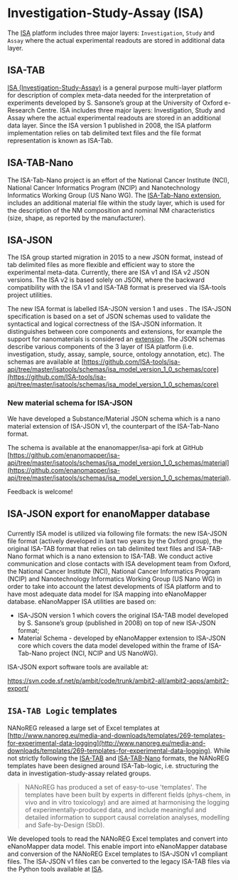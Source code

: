 # Investigation-Study-Assay (ISA)

The [ISA](http://isa-tools.org/) platform includes three major layers: `Investigation`, `Study` and `Assay` where the actual experimental readouts are stored in additional data layer.

## ISA-TAB

[ISA (Investigation-Study-Assay)](http://isa-tools.org/) is a general purpose multi-layer platform for description of
complex meta-data needed for the interpretation of experiments developed by S. Sansone’s
group at the University of Oxford e-Research Centre. ISA includes three major layers:
Investigation, Study and Assay where the actual experimental readouts are stored in an
additional data layer. Since the ISA version 1 published in 2008, the ISA platform implementation
relies on tab delimited text files and the file format representation is known as ISA-Tab. 

## ISA-TAB-Nano

The ISA-Tab-Nano project is an effort of the National Cancer Institute (NCI), National Cancer Informatics Program (NCIP) and Nanotechnology Informatics Working Group (US Nano WG). The [ISA-Tab-Nano extension](https://wiki.nci.nih.gov/display/icr/isa-tab-nano), includes an additional material file within the study layer, which is
used for the description of the NM composition and nominal NM characteristics (size, shape, as reported by the manufacturer).

## ISA-JSON

The ISA group started migration in 2015 to a new JSON format, instead of tab delimited files as more flexible and efficient way to store the experimental meta-data.
Currently, there are ISA v1 and ISA v2 JSON versions. The ISA v2 is based solely on JSON, where the backward compatibility with the ISA v1 and ISA-TAB format is preserved via ISA-tools project utilities.

The new ISA format is labelled ISA-JSON version 1 and uses . The ISA-JSON specification is based on a set of JSON schemas used to validate the syntactical and logical correctness of the ISA-JSON information. It distinguishes between core components and extensions, for example the support for nanomaterials is considered an [extension](https://media.readthedocs.org/pdf/isatools/latest/isatools.pdf). 
The JSON schemas describe various components of the 3 layer of ISA platform (i.e. investigation, study, assay, sample, source, ontology annotation, etc). The schemas are available at [https://github.com/ISA-tools/isa-api/tree/master/isatools/schemas/isa_model_version_1_0_schemas/core](https://github.com/ISA-tools/isa-api/tree/master/isatools/schemas/isa_model_version_1_0_schemas/core)

### New material schema for ISA-JSON

We have developed a Substance/Material JSON schema which is a nano material extension of ISA-JSON v1, the counterpart of the ISA-Tab-Nano format. 

The schema is available at the enanomapper/isa-api fork at GitHub [https://github.com/enanomapper/isa-api/tree/master/isatools/schemas/isa_model_version_1_0_schemas/material](https://github.com/enanomapper/isa-api/tree/master/isatools/schemas/isa_model_version_1_0_schemas/material).

Feedback is welcome!

## ISA-JSON export for enanoMapper database

 


### 

 Currently ISA model is utilized via  following file formats: the new ISA-JSON file format (actively developed in last two years by the Oxford group), the original ISA-TAB format that relies on tab delimited text files and ISA-TAB-Nano format which is a nano extension to ISA-TAB. We conduct active communication and close contacts with ISA development team from Oxford, the National Cancer Institute (NCI), National Cancer Informatics Program (NCIP) and Nanotechnology Informatics Working Group (US Nano WG) in order to take into account the latest developments of ISA platform and to have most adequate data model for ISA mapping into eNanoMapper database. eNanoMapper ISA utilities are based on:
 - ISA-JSON version 1 which covers the original ISA-TAB model developed by S. Sansone’s group (published in 2008) on top of new ISA-JSON format;
- Material Schema - developed by eNanoMapper extension to ISA-JSON core which covers the data model developed within the frame of ISA-Tab-Nano project (NCI, NCIP and US NanoWG). 


ISA-JSON export software tools are available at:

https://svn.code.sf.net/p/ambit/code/trunk/ambit2-all/ambit2-apps/ambit2-export/



## `ISA-TAB Logic` templates

NANoREG released a large set of Excel templates at [http://www.nanoreg.eu/media-and-downloads/templates/269-templates-for-experimental-data-logging](http://www.nanoreg.eu/media-and-downloads/templates/269-templates-for-experimental-data-logging).
While not strictly following the [ISA-TAB](http://isa-tools.org/) and [ISA-TAB-Nano](https://wiki.nci.nih.gov/display/icr/isa-tab-nano) formats, the NANoREG templates have been designed around ISA-Tab-logic, i.e. structuring the data in investigation-study-assay related groups.

>NANoREG has produced a set of easy-to-use 'templates'. The templates have been built by experts in different fields (phys-chem, in vivo and in vitro toxicology) and are aimed at harmonising the logging of experimentally-produced data, and include meaningful and detailed information to support causal correlation analyses, modelling and Safe-by-Design (SbD).

We developed tools to read the NANoREG Excel templates and convert into eNanoMapper data model. This enable import into eNanoMapper database and conversion of the NANoREG Excel templates to ISA-JSON v1 compliant files.
The ISA-JSON v1 files can be converted to the legacy ISA-TAB files via the Python tools available at [ISA](http://isa-tools.org/).  